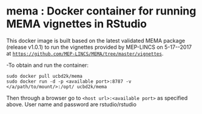 # mema : Docker container for running MEMA vignettes in RStudio

This docker image is built based on the latest validated MEMA package (release v1.0.1) to run the vignettes provided by MEP-LINCS on 5-17--2017 at [`https://github.com/MEP-LINCS/MEMA/tree/master/vignettes`](https://github.com/MEP-LINCS/MEMA/tree/master/vignettes).

-To obtain and run the container:

```
sudo docker pull ucbd2k/mema
sudo docker run -d -p <available port>:8787 -v </a/path/to/mount/>:/opt/ ucbd2k/mema
```

Then through a browser go to ```<host url>:<available port>``` as specified above.
User name and password are rstudio/rstudio
